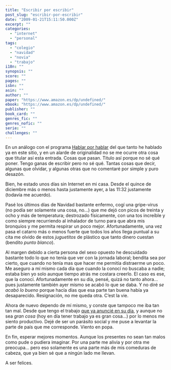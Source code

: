 ```yaml
---
title: "Escribir por escribir"
post_slug: "escribir-por-escribir"
date: "2009-01-21T15:11:50.000Z"
excerpt: ""
categories: 
  - "internet"
  - "personal"
tags: 
  - "colegio"
  - "navidad"
  - "novia"
  - "trabajo"
i18n: ""
synopsis: ""
score: ""
pages: ""
isbn: ""
asin: ""
author: ""
paper: "https://www.amazon.es/dp/undefined/"
ebook: "https://www.amazon.es/dp/undefined/"
publisher: ""
book_card: ""
genres_fic: ""
genres_nofic: ""
serie: ""
challenges: ""
---
```


En un análogo con el programa [Hablar por hablar](http://www.cadenaser.com/hablar-por-hablar/) del que tanto he hablado ya en este sitio, y en un alarde de originalidad no se me ocurre otra cosa que titular así esta entrada. Cosas que pasan. Titulo así porque no sé qué poner. Tengo ganas de escribir pero no sé qué. Tantas cosas que decir, algunas que olvidar, y algunas otras que no comentaré por simple y puro desazón.

Bien, he estado unos días sin Internet en mi casa. Desde el quince de diciembre más o menos hasta justamente ayer, a las 11:32 justamente (todavía me acuerdo).

Pasé los últimos días de Navidad bastante enfermo, cogí una gripe-virus (no podía ser solamente una cosa, no…) que me dejó con picos de treinta y ocho y más de temperatura; destrozado físicamente, con una tos increíble y como siempre recurriendo al inhalador de turno para que abra mis bronquios y me permita respirar un poco mejor. Afortunadamente, una vez pasa el catarro más o menos fuerte que todos los años llega puntual a su cita me olvido de estos _juguetitos_ de plástico que tanto dinero cuestan (bendito _punto blanco_).

Al margen debido a cierta persona del sexo opuesto he descuidado bastante todo lo que no tenía que ver con la jornada laboral; bendita sea por cierto, que cuando no tenía mas que hacer me permitía distraerme un poco. Me aseguro a mí mismo cada día que cuando la conocí no buscaba a nadie; estaba bien yo solo aunque tiempo atrás me costara creerlo. El caso es ese, que la conocí. Afortunadamente en su día, pensé, quizá no tanto ahora… pues justamente también ayer mismo se acabó lo que se daba. Y no diré _se acabó lo bueno_ porque hacía días que esa parte tan buena había ya desaparecido. Resignación, no me queda otra. C’est la vie.

Ahora de nuevo dependo de mí mismo, y conste que tampoco me iba tan tan mal. Desde que tengo el trabajo [que ya anuncié en su día](http://fjp.es/2008/10/21/nuevo-trabajo/), y aunque no sea _gran cosa_ (hoy en día tener trabajo ya es gran cosa…) por lo menos me siento productivo. Dejé de ser un parásito social y me puse a levantar la parte de país que me corresponde. Viento en popa.

En fin, esperar mejores momentos. Aunque los presentes no sean tan malos como pude o pudiera imaginar. Por una parte me alivia y por otra me preocupa… pero eso solamente es una parte más de mis comeduras de cabeza, que ya bien sé que a ningún lado me llevan.

A ser felices.
